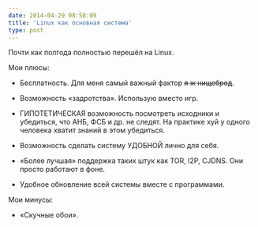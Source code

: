 ```yaml
---
date: 2014-04-29 08:58:09
title: 'Linux как основная система'
type: post
---
```


Почти как полгода полностью перешёл на Linux.

Мои плюсы:

- Бесплатность. Для меня самый важный фактор ~~я ж нищеброд~~.

- Возможность «задротства». Использую вместо игр.

- ГИПОТЕТИЧЕСКАЯ возможность посмотреть исходники и убедиться, что АНБ, ФСБ и др. не следят. На практике хуй у одного
  человека хватит знаний в этом убедиться.

- Возможность сделать систему УДОБНОЙ лично для себя.

- «Более лучшая» поддержка таких штук как TOR, I2P, CJDNS. Они просто работают в фоне.

- Удобное обновление всей системы вместе с программами.

Мои минусы:

- «Скучные обои».
